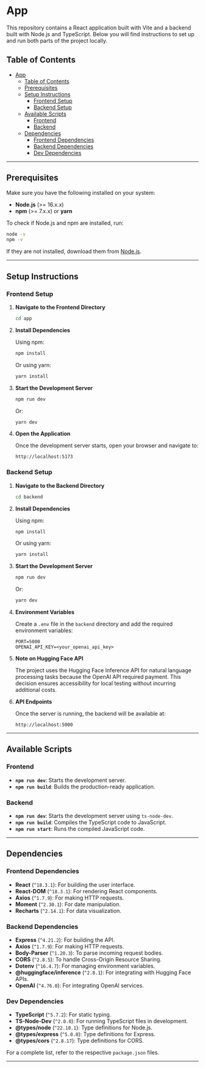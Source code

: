 # App

This repository contains a React application built with Vite and a backend built with Node.js and TypeScript. Below you will find instructions to set up and run both parts of the project locally.

## Table of Contents
- [App](#app)
  - [Table of Contents](#table-of-contents)
  - [Prerequisites](#prerequisites)
  - [Setup Instructions](#setup-instructions)
    - [Frontend Setup](#frontend-setup)
    - [Backend Setup](#backend-setup)
  - [Available Scripts](#available-scripts)
    - [Frontend](#frontend)
    - [Backend](#backend)
  - [Dependencies](#dependencies)
    - [Frontend Dependencies](#frontend-dependencies)
    - [Backend Dependencies](#backend-dependencies)
    - [Dev Dependencies](#dev-dependencies)

---

## Prerequisites

Make sure you have the following installed on your system:

- **Node.js** (>= 16.x.x)
- **npm** (>= 7.x.x) or **yarn**

To check if Node.js and npm are installed, run:

```bash
node -v
npm -v
```

If they are not installed, download them from [Node.js](https://nodejs.org/).

---

## Setup Instructions

### Frontend Setup

1. **Navigate to the Frontend Directory**

   ```bash
   cd app
   ```

2. **Install Dependencies**

   Using npm:
   ```bash
   npm install
   ```
   
   Or using yarn:
   ```bash
   yarn install
   ```

3. **Start the Development Server**

   ```bash
   npm run dev
   ```
   
   Or:
   ```bash
   yarn dev
   ```

4. **Open the Application**

   Once the development server starts, open your browser and navigate to:
   
   ```
   http://localhost:5173
   ```

### Backend Setup

1. **Navigate to the Backend Directory**

   ```bash
   cd backend
   ```

2. **Install Dependencies**

   Using npm:
   ```bash
   npm install
   ```
   
   Or using yarn:
   ```bash
   yarn install
   ```

3. **Start the Development Server**

   ```bash
   npm run dev
   ```
   
   Or:
   ```bash
   yarn dev
   ```

4. **Environment Variables**

   Create a `.env` file in the `backend` directory and add the required environment variables:
   ```env
   PORT=5000
   OPENAI_API_KEY=<your_openai_api_key>
   ```

5. **Note on Hugging Face API**

   The project uses the Hugging Face Inference API for natural language processing tasks because the OpenAI API required payment. This decision ensures accessibility for local testing without incurring additional costs.

6. **API Endpoints**

   Once the server is running, the backend will be available at:
   ```
   http://localhost:5000
   ```

---

## Available Scripts

### Frontend

- **`npm run dev`**: Starts the development server.
- **`npm run build`**: Builds the production-ready application.

### Backend

- **`npm run dev`**: Starts the development server using `ts-node-dev`.
- **`npm run build`**: Compiles the TypeScript code to JavaScript.
- **`npm run start`**: Runs the compiled JavaScript code.

---

## Dependencies

### Frontend Dependencies

- **React** (`^18.3.1`): For building the user interface.
- **React-DOM** (`^18.3.1`): For rendering React components.
- **Axios** (`^1.7.9`): For making HTTP requests.
- **Moment** (`^2.30.1`): For date manipulation.
- **Recharts** (`^2.14.1`): For data visualization.

### Backend Dependencies

- **Express** (`^4.21.2`): For building the API.
- **Axios** (`^1.7.9`): For making HTTP requests.
- **Body-Parser** (`^1.20.3`): To parse incoming request bodies.
- **CORS** (`^2.8.5`): To handle Cross-Origin Resource Sharing.
- **Dotenv** (`^16.4.7`): For managing environment variables.
- **@huggingface/inference** (`^2.8.1`): For integrating with Hugging Face APIs.
- **OpenAI** (`^4.76.0`): For integrating OpenAI services.

### Dev Dependencies

- **TypeScript** (`^5.7.2`): For static typing.
- **TS-Node-Dev** (`^2.0.0`): For running TypeScript files in development.
- **@types/node** (`^22.10.1`): Type definitions for Node.js.
- **@types/express** (`^5.0.0`): Type definitions for Express.
- **@types/cors** (`^2.8.17`): Type definitions for CORS.

For a complete list, refer to the respective `package.json` files.

---
